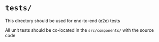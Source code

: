 # `tests/`

This directory should be used for end-to-end (e2e) tests

All unit tests should be co-located in the `src/components/` with the source code
